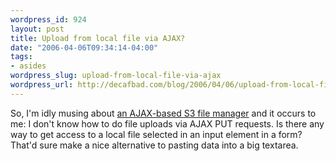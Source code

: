 ```yaml
--- 
wordpress_id: 924
layout: post
title: Upload from local file via AJAX?
date: "2006-04-06T09:34:14-04:00"
tags: 
- asides
wordpress_slug: upload-from-local-file-via-ajax
wordpress_url: http://decafbad.com/blog/2006/04/06/upload-from-local-file-via-ajax
---
```

 <p>So, I'm idly musing about <a href="http://developer.amazonwebservices.com/connect/thread.jspa?messageID=36690&tstart=0#36690">an AJAX-based S3 file manager</a> and it occurs to me:  I don't know how to do file uploads via AJAX PUT requests.  Is there any way to get access to a local file selected in an input element in a form?  That'd sure make a nice alternative to pasting data into a big textarea.</p>
